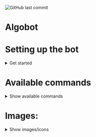 
![GitHub last commit](https://img.shields.io/github/last-commit/PaulMarisOUMary/Algosup-Discord)

# Algobot

# Setting up the bot

<details>
  <summary>Get started</summary>
  
  - Paste your token  BOT in `auth/token.dat`.
  - Please make sure you have activated the `Privileged Gateway Intents` in [Discord Developpers](https://discord.com/developers/applications) for your application.
	  - [x] PRESENCE INTENT
	  - [x] SERVER MEMBERS INTENT
  - Install with `pip` all dependencies :
	  - [x] `python3 -m pip install -U discord.py`
	  - [x] `python3 -m pip install -U DateTime`
	  - [x] `python3 -m pip install -U matplotlib`
	  - [x] `python3 -m pip install -U O365`
	  - [x] `python3 -m pip install -U Pillow`
	  - [x] `python3 -m pip install -U googletrans==4.0.0-rc1`
  - Delete `auth/client.dat`, `auth/secret.dat`, `auth/tenant_id.dat` & `cogs/schedule.py` if you don't use O365 services.
  - Edit line `10` on `bot.py` to change the bot prefix : `command_prefix=commands.when_mentioned_or("PREFIX_HERE")`.
  - If you want to use admin commands edit the line `7` on `cogs/admin.py`and paste your user ID (more informations [here](https://support.discord.com/hc/en-us/articles/206346498-Where-can-I-find-my-User-Server-Message-ID-))
  
</details>

# Available commands

<details>
  <summary>Show available commands</summary>

([smth,smthelse] are aliases)

- ADMIN:
```c#
?deletechannel {name}
["dc"]

?killloop {cog}
["kill"]

?reload {cog}
["rel"]

?reloadall
["rell", "relall"]
```

- BASIC:
```c#
?help
["h", "?", "commands"]
```

- FRIDAYCAKE:
```c#
?cake
["fc"]

?all
["a"]

?next
["n"]

?when
["w"]
```

- PRIVATETEXTUAL:
```c#
?addprivate
["create", "add", "+", ">"]

?delprivate
["delete", "del", "-", "<"]

?renprivate
["rename", "ren", "r", "_"]
```

- SCHEDULE
```c#
?currentcalendar
["cc", "ac"]

?nextcalendar
["nc"]

?weekcalendar
["wc"]
```

- SPOTIFY:
```c#
?spotify {user}
["sp", "sy", "spy", "spot"]
```

- USEFULL:
```c#
?emojilist
["ce", "el"]

?strawpoll
["stp", "straw", "sondage"]
```
</details>

# Images:
<details>
  <summary>Show images/icons</summary>

## Algosup (students)
![](https://github.com/WarriorMachine/Algosup-Discord/blob/main/images/algosup_base.png?raw=true)

## ALPHA
![](https://github.com/WarriorMachine/Algosup-Discord/blob/main/images/algosup_alpha.png?raw=true)
- Promotion 2020-2021 : `Aurélien` `Brendon` `Clément` `Clémentine` `Eloi` ~~`Eric`~~ `Florent` `Ivan` `Jules` `Karine` `Laura-Lee` `Laurent` `Louis` `Martin` `Max` `Paul` ~~`Robin`~~ `Romain` `Salahedine` ~~`Steevy`~~ `Théo`
## BETA
![](https://github.com/WarriorMachine/Algosup-Discord/blob/main/images/algosup_beta.png?raw=true)
- Promotion 2021-2022 : 
## GAMMA
![](https://github.com/WarriorMachine/Algosup-Discord/blob/main/images/algosup_gamma.png?raw=true)
- Promotion 2022-2023 : 
## DELTA
![](https://github.com/WarriorMachine/Algosup-Discord/blob/main/images/algosup_delta.png?raw=true)
- Promotion 2023-2024 : 
## EPSILON
![](https://github.com/WarriorMachine/Algosup-Discord/blob/main/images/algosup_epsilon.png?raw=true)
- Promotion 2024-2025 : 
## ZETA
![](https://github.com/WarriorMachine/Algosup-Discord/blob/main/images/algosup_zeta.png?raw=true)
- Promotion 2025-2026 : 
## ETA
![](https://github.com/WarriorMachine/Algosup-Discord/blob/main/images/algosup_eta.png?raw=true)
- Promotion 2026-2027 : 
## THETA
![](https://github.com/WarriorMachine/Algosup-Discord/blob/main/images/algosup_theta.png?raw=true)
- Promotion 2027-2028 : 
## IOTA
![](https://github.com/WarriorMachine/Algosup-Discord/blob/main/images/algosup_Iota.png?raw=true)
- Promotion 2028-2029 : 
## KAPPA
![](https://github.com/WarriorMachine/Algosup-Discord/blob/main/images/algosup_kappa.png?raw=true)
- Promotion 2029-2030 : 
## LAMBDA
![](https://github.com/WarriorMachine/Algosup-Discord/blob/main/images/algosup_lambda.png?raw=true)
- Promotion 2030-2031 : 
## MU
![](https://github.com/WarriorMachine/Algosup-Discord/blob/main/images/algosup_mu.png?raw=true)
- Promotion 2031-2032 : 
## NU
![](https://github.com/WarriorMachine/Algosup-Discord/blob/main/images/algosup_nu.png?raw=true)
- Promotion 2032-2033 : 
## XI
![](https://github.com/WarriorMachine/Algosup-Discord/blob/main/images/algosup_xi.png?raw=true)
- Promotion 2033-2034 : 
## OMICRON
![](https://github.com/WarriorMachine/Algosup-Discord/blob/main/images/algosup_omicron.png?raw=true)
- Promotion 2034-2035 : 
## PI
![](https://github.com/WarriorMachine/Algosup-Discord/blob/main/images/algosup_pi.png?raw=true)
- Promotion 2035-2036 : 
## RHO
![](https://github.com/WarriorMachine/Algosup-Discord/blob/main/images/algosup_rho.png?raw=true)
- Promotion 2036-2037 : 
## SIGMA
![](https://github.com/WarriorMachine/Algosup-Discord/blob/main/images/algosup_sigma.png?raw=true)
- Promotion 2037-2038 : 
## TAU
![](https://github.com/WarriorMachine/Algosup-Discord/blob/main/images/algosup_tau.png?raw=true)
- Promotion 2038-2039 : 
## UPSILON
![](https://github.com/WarriorMachine/Algosup-Discord/blob/main/images/algosup_upsilon.png?raw=true)
- Promotion 2039-2040 : 
## PHI
![](https://github.com/WarriorMachine/Algosup-Discord/blob/main/images/algosup_phi.png?raw=true)
- Promotion 2040-2041 : 
## CHI
![](https://github.com/WarriorMachine/Algosup-Discord/blob/main/images/algosup_chi.png?raw=true)
- Promotion 2041-2042 : 
## PSI
![](https://github.com/WarriorMachine/Algosup-Discord/blob/main/images/algosup_psi.png?raw=true)
- Promotion 2042-2043 : 
## OMEGA
![](https://github.com/WarriorMachine/Algosup-Discord/blob/main/images/algosup_omega.png?raw=true)
- Promotion 2043-2044 : 
## Algosup (sample)
![](https://github.com/WarriorMachine/Algosup-Discord/blob/main/images/algosup.png?raw=true)
## Discord bot logo (sample)
![](https://github.com/PaulMarisOUMary/Algosup-Discord/blob/main/images/bot_logo.png?raw=true)
</details>
